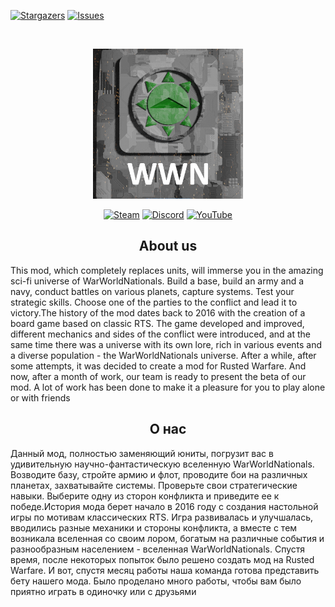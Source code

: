 [![Stargazers][stars-shield]][stars-url]
[![Issues][issues-shield]][issues-url]


<br />
<p align="center">
  <a href="https://github.com/ShYK-inc/WWN-Lore">
    <img src="/logo.png" alt="Logo" width="240" height="240">
  </a>

<div align="center">

[![Steam](https://img.shields.io/static/v1?label=Steam&message=WWN&color=blue&logo=steam&logoColor=blue&style=flat)](https://steamcommunity.com/sharedfiles/filedetails/?id=2604408675)
[![Discord](https://img.shields.io/discord/896424611368026223?color=green&label=Discord&logo=discord&logoColor=green&style=flat)](https://discord.gg/sRwKDGrbDy)
[![YouTube](https://img.shields.io/static/v1?label=YouTube&message=ShYK&color=red&logo=youtube&style=flat&logoColor=red)](https://www.youtube.com/@shykinc4860)


## About us 

<div align="left">

This mod, which completely replaces units, will immerse you in the amazing sci-fi universe of WarWorldNationals. Build a base, build an army and a navy, conduct battles on various planets, capture systems. Test your strategic skills. Choose one of the parties to the conflict and lead it to victory.The history of the mod dates back to 2016 with the creation of a board game based on classic RTS. The game developed and improved, different mechanics and sides of the conflict were introduced, and at the same time there was a universe with its own lore, rich in various events and a diverse population - the WarWorldNationals universe. After a while, after some attempts, it was decided to create a mod for Rusted Warfare. And now, after a month of work, our team is ready to present the beta of our mod. A lot of work has been done to make it a pleasure for you to play alone or with friends

<div align="center">

## О нас

<div align="left">

Данный мод, полностью заменяющий юниты, погрузит вас в удивительную научно-фантастическую вселенную WarWorldNationals. Возводите базу, стройте армию и флот, проводите бои на различных планетах, захватывайте системы. Проверьте свои стратегические навыки. Выберите одну из сторон конфликта и приведите ее к победе.История мода берет начало в 2016 году с создания настольной игры по мотивам классических RTS. Игра развивалась и улучшалась, вводились разные механики и стороны конфликта, а вместе с тем возникала вселенная со своим лором, богатым на различные события и разнообразным населением - вселенная WarWorldNationals. Спустя время, после некоторых попыток было решено создать мод на Rusted Warfare. И вот, спустя месяц работы наша команда готова представить бету нашего мода. Было проделано много работы, чтобы вам было приятно играть в одиночку или с друзьями



[issues-shield]: https://img.shields.io/github/issues/ShYK-inc/WWN-Lore?style=for-the-badge&color=red&logo=github&logoColor=red
[issues-url]: https://github.com/ShYK-inc/WWN-Lore/issues
[stars-shield]: https://img.shields.io/github/stars/ShYK-inc/WWN-Lore?style=for-the-badge&color=yellow&logo=github&logoColor=yellow
[stars-url]: https://github.com/ShYK-inc/WWN-Lore/stargazers
